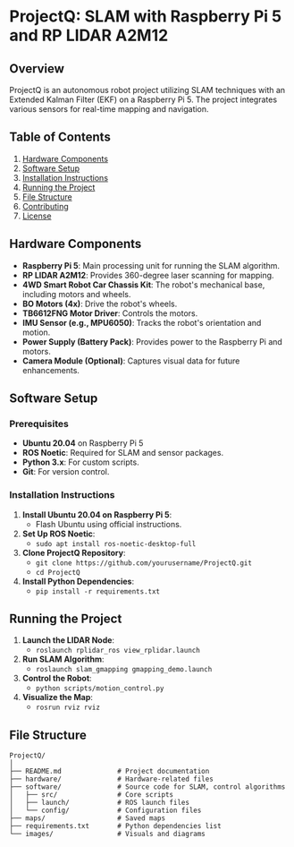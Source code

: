 # ProjectQ: SLAM with Raspberry Pi 5 and RP LIDAR A2M12

## Overview
ProjectQ is an autonomous robot project utilizing SLAM techniques with an Extended Kalman Filter (EKF) on a Raspberry Pi 5. The project integrates various sensors for real-time mapping and navigation.

## Table of Contents
1. [Hardware Components](#hardware-components)
2. [Software Setup](#software-setup)
3. [Installation Instructions](#installation-instructions)
4. [Running the Project](#running-the-project)
5. [File Structure](#file-structure)
6. [Contributing](#contributing)
7. [License](#license)

## Hardware Components
- **Raspberry Pi 5**: Main processing unit for running the SLAM algorithm.
- **RP LIDAR A2M12**: Provides 360-degree laser scanning for mapping.
- **4WD Smart Robot Car Chassis Kit**: The robot's mechanical base, including motors and wheels.
- **BO Motors (4x)**: Drive the robot's wheels.
- **TB6612FNG Motor Driver**: Controls the motors.
- **IMU Sensor (e.g., MPU6050)**: Tracks the robot's orientation and motion.
- **Power Supply (Battery Pack)**: Provides power to the Raspberry Pi and motors.
- **Camera Module (Optional)**: Captures visual data for future enhancements.

## Software Setup
### Prerequisites
- **Ubuntu 20.04** on Raspberry Pi 5
- **ROS Noetic**: Required for SLAM and sensor packages.
- **Python 3.x**: For custom scripts.
- **Git**: For version control.

### Installation Instructions
1. **Install Ubuntu 20.04 on Raspberry Pi 5**:
   - Flash Ubuntu using official instructions.
2. **Set Up ROS Noetic**:
   - `sudo apt install ros-noetic-desktop-full`
3. **Clone ProjectQ Repository**:
   - `git clone https://github.com/yourusername/ProjectQ.git`
   - `cd ProjectQ`
4. **Install Python Dependencies**:
   - `pip install -r requirements.txt`

## Running the Project
1. **Launch the LIDAR Node**:
   - `roslaunch rplidar_ros view_rplidar.launch`
2. **Run SLAM Algorithm**:
   - `roslaunch slam_gmapping gmapping_demo.launch`
3. **Control the Robot**:
   - `python scripts/motion_control.py`
4. **Visualize the Map**:
   - `rosrun rviz rviz`

## File Structure
```plaintext
ProjectQ/
│
├── README.md              # Project documentation
├── hardware/              # Hardware-related files
├── software/              # Source code for SLAM, control algorithms
│   ├── src/               # Core scripts
│   ├── launch/            # ROS launch files
│   └── config/            # Configuration files
├── maps/                  # Saved maps
├── requirements.txt       # Python dependencies list
└── images/                # Visuals and diagrams
